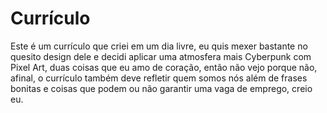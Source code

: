 # Currículo

Este é um currículo que criei em um dia livre, eu quis mexer bastante no quesito design dele e decidi aplicar uma atmosfera mais Cyberpunk com Pixel Art, duas coisas que eu amo de coração, então não vejo porque não, afinal, o currículo também deve refletir quem somos nós além de frases bonitas e coisas que podem ou não garantir uma vaga de emprego, creio eu.
